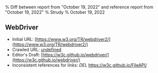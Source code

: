% Diff between report from "October 19, 2022" and reference report from "October 19, 2022"
% Strudy
% October 19, 2022

## WebDriver

- Initial URL: [https://www.w3.org/TR/webdriver2/](https://www.w3.org/TR/webdriver2/)
- Crawled URL: [undefined](undefined)
- Editor's Draft: [https://w3c.github.io/webdriver/](https://w3c.github.io/webdriver/)
- Inconsistent references for links: *DEL* https://w3c.github.io/FileAPI/



